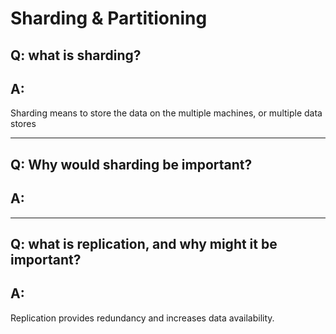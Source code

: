 # Sharding & Partitioning

## Q: what is sharding?

## A:
Sharding means to store the data on the multiple machines, or multiple data stores

---

## Q: Why would sharding be important?

## A:


---

## Q: what is replication, and why might it be important?

## A:
Replication provides redundancy and increases data availability.


